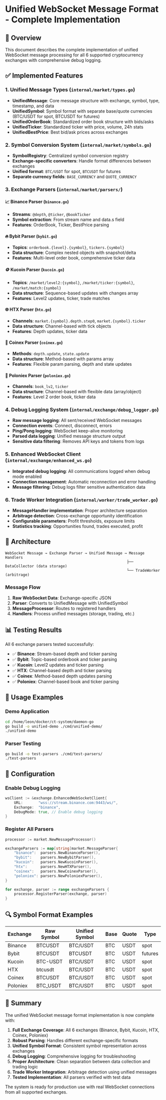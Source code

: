 # Unified WebSocket Message Format - Complete Implementation

## 🎯 Overview

This document describes the complete implementation of unified WebSocket message processing for all 6 supported cryptocurrency exchanges with comprehensive debug logging.

## ✅ Implemented Features

### 1. Unified Message Types (`internal/market/types.go`)
- **UnifiedMessage**: Core message structure with exchange, symbol, type, timestamp, and data
- **UnifiedSymbol**: Symbol format with separate base/quote currencies (BTC/USDT for spot, BTCUSDT for futures)
- **UnifiedOrderBook**: Standardized order book structure with bids/asks
- **UnifiedTicker**: Standardized ticker with price, volume, 24h stats
- **UnifiedBestPrice**: Best bid/ask prices across exchanges

### 2. Symbol Conversion System (`internal/market/symbols.go`)
- **SymbolRegistry**: Centralized symbol conversion registry
- **Exchange-specific converters**: Handle format differences between exchanges
- **Unified format**: `BTC/USDT` for spot, `BTCUSDT` for futures
- **Separate currency fields**: `BASE_CURRENCY` and `QUOTE_CURRENCY`

### 3. Exchange Parsers (`internal/market/parsers/`)

#### 📈 Binance Parser (`binance.go`)
- **Streams**: `@depth`, `@ticker`, `@bookTicker`
- **Symbol extraction**: From stream name and data.s field
- **Features**: OrderBook, Ticker, BestPrice parsing

#### 🔥 Bybit Parser (`bybit.go`)
- **Topics**: `orderbook.{level}.{symbol}`, `tickers.{symbol}`
- **Data structure**: Complex nested objects with snapshot/delta
- **Features**: Multi-level order book, comprehensive ticker data

#### 🪙 Kucoin Parser (`kucoin.go`)
- **Topics**: `/market/level2:{symbol}`, `/market/ticker:{symbol}`, `/market/match:{symbol}`
- **Data structure**: Sequence-based updates with changes array
- **Features**: Level2 updates, ticker, trade matches

#### 🌐 HTX Parser (`htx.go`)
- **Channels**: `market.{symbol}.depth.step0`, `market.{symbol}.ticker`
- **Data structure**: Channel-based with tick objects
- **Features**: Depth updates, ticker data

#### 💎 Coinex Parser (`coinex.go`)
- **Methods**: `depth.update`, `state.update`
- **Data structure**: Method-based with params array
- **Features**: Flexible param parsing, depth and state updates

#### 🔴 Poloniex Parser (`poloniex.go`)
- **Channels**: `book_lv2`, `ticker`
- **Data structure**: Channel-based with flexible data (array/object)
- **Features**: Level 2 order book, ticker data

### 4. Debug Logging System (`internal/exchange/debug_logger.go`)
- **Raw message logging**: All sent/received WebSocket messages
- **Connection events**: Connect, disconnect, errors
- **Ping/Pong logging**: WebSocket keep-alive monitoring
- **Parsed data logging**: Unified message structure output
- **Sensitive data filtering**: Removes API keys and tokens from logs

### 5. Enhanced WebSocket Client (`internal/exchange/enhanced_ws.go`)
- **Integrated debug logging**: All communications logged when debug mode enabled
- **Connection management**: Automatic reconnection and error handling
- **Message filtering**: Debug logs filter sensitive authentication data

### 6. Trade Worker Integration (`internal/worker/trade_worker.go`)
- **MessageHandler implementation**: Proper architecture separation
- **Arbitrage detection**: Cross-exchange opportunity identification
- **Configurable parameters**: Profit thresholds, exposure limits
- **Statistics tracking**: Opportunities found, trades executed, profit

## 🔧 Architecture

```
WebSocket Message → Exchange Parser → Unified Message → Message Handlers
                                                       ├── DataCollector (data storage)
                                                       └── TradeWorker (arbitrage)
```

### Message Flow
1. **Raw WebSocket Data**: Exchange-specific JSON
2. **Parser**: Converts to UnifiedMessage with UnifiedSymbol
3. **MessageProcessor**: Routes to registered handlers
4. **Handlers**: Process unified messages (storage, trading, etc.)

## 📊 Testing Results

All 6 exchange parsers tested successfully:
- ✅ **Binance**: Stream-based depth and ticker parsing
- ✅ **Bybit**: Topic-based orderbook and ticker parsing  
- ✅ **Kucoin**: Level2 updates and ticker parsing
- ✅ **HTX**: Channel-based depth and ticker parsing
- ✅ **Coinex**: Method-based depth updates parsing
- ✅ **Poloniex**: Channel-based book and ticker parsing

## 🚀 Usage Examples

### Demo Application
```bash
cd /home/leon/docker/ct-system/daemon-go
go build -o unified-demo ./cmd/unified-demo/
./unified-demo
```

### Parser Testing
```bash
go build -o test-parsers ./cmd/test-parsers/
./test-parsers
```

## 📝 Configuration

### Enable Debug Logging
```go
wsClient := &exchange.EnhancedWebSocketClient{
    URL:       "wss://stream.binance.com:9443/ws/",
    Exchange:  "binance",
    DebugMode: true, // Enable debug logging
}
```

### Register All Parsers
```go
processor := market.NewMessageProcessor()

exchangeParsers := map[string]market.MessageParser{
    "binance":  parsers.NewBinanceParser(),
    "bybit":    parsers.NewBybitParser(),
    "kucoin":   parsers.NewKucoinParser(),
    "htx":      parsers.NewHTXParser(),
    "coinex":   parsers.NewCoinexParser(),
    "poloniex": parsers.NewPoloniexParser(),
}

for exchange, parser := range exchangeParsers {
    processor.RegisterParser(exchange, parser)
}
```

## 🔍 Symbol Format Examples

| Exchange | Raw Symbol | Unified Symbol | Base | Quote | Type |
|----------|------------|----------------|------|-------|------|
| Binance  | BTCUSDT    | BTC/USDT      | BTC  | USDT  | spot |
| Bybit    | BTCUSDT    | BTCUSDT       | BTC  | USDT  | futures |
| Kucoin   | BTC-USDT   | BTC/USDT      | BTC  | USDT  | spot |
| HTX      | btcusdt    | BTC/USDT      | BTC  | USDT  | spot |
| Coinex   | BTCUSDT    | BTC/USDT      | BTC  | USDT  | spot |
| Poloniex | BTC_USDT   | BTC/USDT      | BTC  | USDT  | spot |

## 🎉 Summary

The unified WebSocket message format implementation is now complete with:

1. **Full Exchange Coverage**: All 6 exchanges (Binance, Bybit, Kucoin, HTX, Coinex, Poloniex)
2. **Robust Parsing**: Handles different exchange-specific formats
3. **Unified Symbol Format**: Consistent symbol representation across exchanges
4. **Debug Logging**: Comprehensive logging for troubleshooting
5. **Proper Architecture**: Clean separation between data collection and trading logic
6. **Trade Worker Integration**: Arbitrage detection using unified messages
7. **Tested Implementation**: All parsers verified with test data

The system is ready for production use with real WebSocket connections from all supported exchanges.